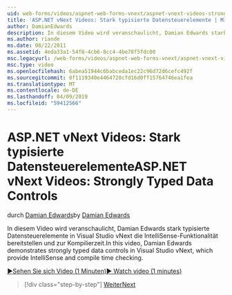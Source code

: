 ```yaml
---
uid: web-forms/videos/aspnet-web-forms-vnext/aspnet-vnext-videos-strongly-typed-data-controls
title: 'ASP.NET vNext Videos: Stark typisierte Datensteuerelemente | Microsoft-Dokumentation'
author: DamianEdwards
description: In diesem Video wird veranschaulicht, Damian Edwards stark typisierte Datensteuerelemente in Visual Studio vNext die IntelliSense-Funktionalität bereitstellen und zur Kompilierzeit.
ms.author: riande
ms.date: 08/22/2011
ms.assetid: 4eda33a1-54f8-4cb6-8cc4-4be78f5fdc00
msc.legacyurl: /web-forms/videos/aspnet-web-forms-vnext/aspnet-vnext-videos-strongly-typed-data-controls
msc.type: video
ms.openlocfilehash: 6abea51944c6babceda1ec22c96d72d6cefc492f
ms.sourcegitcommit: 0f1119340e4464720cfd16d0ff15764746ea1fea
ms.translationtype: MT
ms.contentlocale: de-DE
ms.lasthandoff: 04/09/2019
ms.locfileid: "59412566"
---
```

# <a name="aspnet-vnext-videos-strongly-typed-data-controls"></a><span data-ttu-id="5c084-103">ASP.NET vNext Videos: Stark typisierte Datensteuerelemente</span><span class="sxs-lookup"><span data-stu-id="5c084-103">ASP.NET vNext Videos: Strongly Typed Data Controls</span></span>

<span data-ttu-id="5c084-104">durch [Damian Edwards](https://github.com/DamianEdwards)</span><span class="sxs-lookup"><span data-stu-id="5c084-104">by [Damian Edwards](https://github.com/DamianEdwards)</span></span>

<span data-ttu-id="5c084-105">In diesem Video wird veranschaulicht, Damian Edwards stark typisierte Datensteuerelemente in Visual Studio vNext die IntelliSense-Funktionalität bereitstellen und zur Kompilierzeit.</span><span class="sxs-lookup"><span data-stu-id="5c084-105">In this video, Damian Edwards demonstrates strongly typed data controls in Visual Studio vNext, which provide IntelliSense and compile time checking.</span></span>

[<span data-ttu-id="5c084-106">&#9654;Sehen Sie sich Video (1 Minuten)</span><span class="sxs-lookup"><span data-stu-id="5c084-106">&#9654; Watch video (1 minutes)</span></span>](https://channel9.msdn.com/Blogs/ASP-NET-Site-Videos/aspnet-vnext-videos-strongly-typed-data-controls)

> [!div class="step-by-step"]
> [<span data-ttu-id="5c084-107">Weiter</span><span class="sxs-lookup"><span data-stu-id="5c084-107">Next</span></span>](aspnet-vnext-videos-model-binding-part-1-selecting-data.md)
